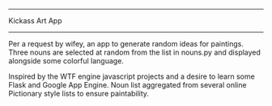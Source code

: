 *************************************************
Kickass Art App
*************************************************
Per a request by wifey, an app to generate random
ideas for paintings.  Three nouns are selected at
random from the list in nouns.py and displayed 
alongside some colorful language.

Inspired by the WTF engine javascript projects
and a desire to learn some Flask and Google
App Engine.  Noun list aggregated from several
online Pictionary style lists to ensure 
paintability.